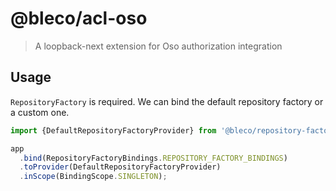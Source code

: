 # @bleco/acl-oso

> A loopback-next extension for Oso authorization integration

## Usage

`RepositoryFactory` is required. We can bind the default repository factory or a custom one.

```ts
import {DefaultRepositoryFactoryProvider} from '@bleco/repository-factory';

app
  .bind(RepositoryFactoryBindings.REPOSITORY_FACTORY_BINDINGS)
  .toProvider(DefaultRepositoryFactoryProvider)
  .inScope(BindingScope.SINGLETON);
```
